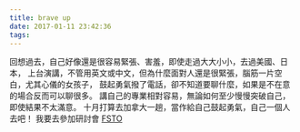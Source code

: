 ```yaml
---
title: brave up
date: 2017-01-11 23:42:36
tags:
---
```

回想過去，自己好像還是很容易緊張、害羞，即使走過大大小小，去過美國、日本，
上台演講，不管用英文或中文，但為什麼面對人還是很緊張，腦筋一片空白，尤其心儀的女孩子，
鼓起勇氣撥了電話，卻不知道要聊什麼，如果是不在意的場合反而可以聊很多。
講自己的專業相對容易，無論如何至少慢慢突破自己，即使結果不太滿意。
十月打算去加拿大一趟，當作給自己鼓起勇氣，自己一個人去吧！
我要去參加研討會
[FSTO](http://2017.fsto.co/)